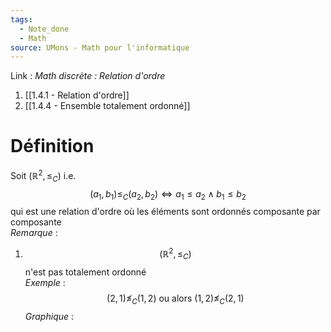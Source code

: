 ```yaml
---
tags:
  - Note_done
  - Math
source: UMons - Math pour l'informatique
---
```


Link :
_Math discrète : Relation d'ordre_
1. [[1.4.1 - Relation d'ordre]]
2. [[1.4.4 - Ensemble totalement ordonné]]

# Définition
Soit $(\mathbb{R}^2,\le_C)$ i.e. $$(a_1,b_1)\le_C(a_2,b_2)\iff a_1\le a_2\wedge b_1\le b_2$$ qui est une relation d'ordre où les éléments sont ordonnés composante par composante
\
_Remarque_ :
1. $$(\mathbb{R}^2,\le_C)$$ n'est pas totalement ordonné
\
_Exemple_ : $$(2,1)\nleq_C(1,2)\text{ ou alors }(1,2)\nleq_C(2,1)$$
_Graphique_ : 